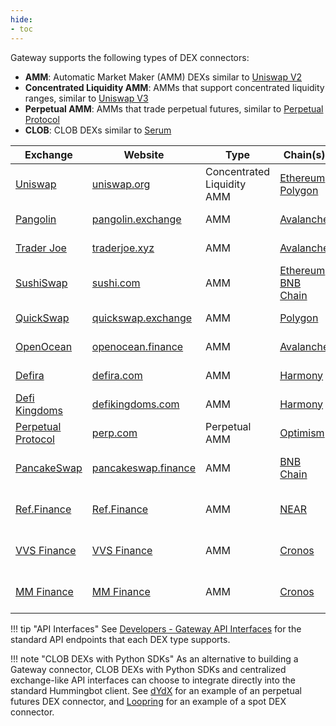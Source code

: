```yaml
---
hide:
- toc
---
```


Gateway supports the following types of DEX connectors:

- **AMM**: Automatic Market Maker (AMM) DEXs similar to [Uniswap V2](https://docs.uniswap.org/protocol/V2/introduction)
- **Concentrated Liquidity AMM**: AMMs that support concentrated liquidity ranges, similar to [Uniswap V3](https://docs.uniswap.org/protocol/introduction)
- **Perpetual AMM**: AMMs that trade perpetual futures, similar to [Perpetual Protocol](https://docs.perp.fi/)
- **CLOB**: CLOB DEXs similar to [Serum](https://docs.projectserum.com/)

| Exchange   | Website   | Type    | Chain(s)  | Developer | Status  |
| ---------- | --------- | --------| --------- | --------- | ------- |
| [Uniswap](/gateway/exchanges/uniswap/) | [uniswap.org](https://uniswap.org/) | Concentrated Liquidity AMM | [Ethereum](/gateway/chains/ethereum), [Polygon](/gateway/chains/ethereum#polygon) | [CoinAlpha](https://github.com/coinalpha)  | Released in [v1.6.0](/release-notes/1.6.0/) |
| [Pangolin](/gateway/exchanges/pangolin/)| [pangolin.exchange](https://pangolin.exchange/) | AMM | [Avalanche](/gateway/chains/ethereum#avalanche) | [CoinAlpha](https://github.com/coinalpha)  | Released in [v1.4.0](/release-notes/1.4.0/) |
| [Trader Joe](/gateway/exchanges/traderjoe/) | [traderjoe.xyz](https://traderjoe.xyz/) | AMM | [Avalanche](/gateway/chains/ethereum/#avalanche) | [james-hummingbot](https://github.com/james-hummingbot) | Released in [v1.5.0](/release-notes/1.5.0/) |
| [SushiSwap](/gateway/exchanges/sushiswap/) | [sushi.com](https://sushi.com/) | AMM | [Ethereum](/gateway/chains/ethereum), [BNB Chain](/gateway/chains/binance-smart-chain) | [james-hummingbot](https://github.com/james-hummingbot) | Released in [v1.5.0](/release-notes/1.5.0/) |
| [QuickSwap](/gateway/exchanges/quickswap/) | [quickswap.exchange](https://quickswap.exchange/) | AMM | [Polygon](/gateway/chains/ethereum#polygon) | [james-hummingbot](https://github.com/james-hummingbot) | Released in [v1.6.0](/release-notes/1.6.0/) |
| [OpenOcean](/gateway/exchanges/openocean/) | [openocean.finance](https://openocean.finance/) | AMM | [Avalanche](/gateway/chains/ethereum/#avalanche) | [kanghoulin](https://github.com/kanghoulin) | Released in [v1.7.0](/release-notes/1.7.0/) |
| [Defira](/gateway/exchanges/defira/) | [defira.com](https://defira.com/) | AMM | [Harmony](/gateway/chains/ethereum#harmony) | [NavneethJayendran](https://github.com/NavneethJayendran) | Released in [v1.7.0](/release-notes/1.7.0/)  |
| [Defi Kingdoms](/gateway/exchanges/defikingdoms/) | [defikingdoms.com](https://defikingdoms.com/) | AMM | [Harmony](/gateway/chains/ethereum#harmony) | [NavneethJayendran](https://github.com/NavneethJayendran) | Released in [v1.7.0](/release-notes/1.7.0/)  |
| [Perpetual Protocol](/gateway/exchanges/perp/) | [perp.com](https://perp.com/) | Perpetual AMM | [Optimism](/gateway/chains/ethereum/#optimism-mainnet) | [CoinAlpha](https://github.com/coinalpha) | Released in [v1.7.0](/release-notes/1.7.0/) |
| [PancakeSwap](https://pancakeswap.finance/) | [pancakeswap.finance](https://pancakeswap.finance/) | AMM | [BNB Chain](/gateway/chains/binance-smart-chain) | [CoinAlpha](https://github.com/coinalpha) | Released in [v1.10.0](/release-notes/1.10.0/) |
| [Ref.Finance](/gateway/exchanges/ref-finance/) | [Ref.Finance](https://www.ref.finance/) | AMM | [NEAR](/gateway/chains/near) | [CoinAlpha](https://github.com/coinalpha) | Released in [v1.10.0](/release-notes/1.10.0/) |
| [VVS Finance](https://vvs.finance/swap) | [VVS Finance](https://vvs.finance/swap) | AMM | [Cronos](/gateway/chains/cronos) | [CoinAlpha](https://github.com/coinalpha) | Released in [v1.10.0](/release-notes/1.10.0/) |
| [MM Finance](https://mm.finance/swap) | [MM Finance](https://mm.finance/swap) | AMM | [Cronos](/gateway/chains/cronos) | [CoinAlpha](https://github.com/coinalpha) | Released in [v1.10.0](/release-notes/1.10.0/) |

<!-- | [Serum](/gateway/exchanges/serum/) | [serum.exchange](https://www.projectserum.com/) | CLOB | [Solana](/gateway/chains/solana) | [yourtrading-ai](https://github.com/yourtrading-ai) | In progress
| Curve | [curve.fi](https://curve.fi/) | AMM | [Ethereum](/gateway/chains/ethereum) | [james-hummingbot](https://github.com/james-hummingbot) | [Open pull request](https://github.com/hummingbot/hummingbot/pull/5334) |
| Balancer | [balancer.fi](https://balancer.fi/) | AMM | [Ethereum](/gateway/chains/ethereum) | [williamstarkro](https://github.com/williamstarkro) | [Open pull request](https://github.com/hummingbot/hummingbot/pull/5535) | -->

!!! tip "API Interfaces"
    See [Developers - Gateway API Interfaces](/developers/gateway/api-interface/) for the standard API endpoints that each DEX type supports.

!!! note "CLOB DEXs with Python SDKs"
    As an alternative to building a Gateway connector, CLOB DEXs with Python SDKs and centralized exchange-like API interfaces can choose to integrate directly into the standard Hummingbot client. See [dYdX](/exchanges/dydx-perpetual/) for an example of an perpetual futures DEX connector, and [Loopring](/exchanges/loopring/) for an example of a spot DEX connector.

